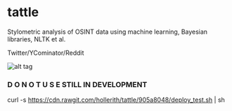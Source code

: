 # tattle

Stylometric analysis of OSINT data using machine learning, Bayesian libraries, NLTK et al. 

Twitter/YCominator/Reddit

![alt tag](https://raw.githubusercontent.com/hollerith/tattle/master/crypt/construction-dog-photos2.jpg)

### D O   N O T   U S E   STILL IN DEVELOPMENT ###

curl -s https://cdn.rawgit.com/hollerith/tattle/905a8048/deploy_test.sh | sh

